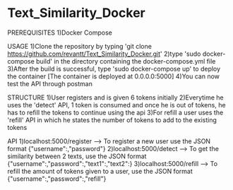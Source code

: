 # Text_Similarity_Docker

PREREQUISITES
1)Docker Compose

USAGE
1)Clone the repository by typing 'git clone https://github.com/revantt/Text_Similarity_Docker.git'
2)type 'sudo docker-compose build' in the directory containing the docker-compose.yml file
3)After the build is successful, type 'sudo docker-compose up' to deploy the container [The container is deployed at 0.0.0.0:5000]
4)You can now test the API through postman

STRUCTURE
1)User registers and is given 6 tokens initially
2)Everytime he uses the 'detect' API, 1 token is consumed and once he is out of tokens, he has to refill the tokens to continue using the api
3)For refill a user uses the 'refill' API in which he states the number of tokens to add to the existing tokens 

API
1)localhost:5000/register --> To register a new user use the JSON format {"username":,"password"} 
2)localhost:5000/detect --> To get the similarity between 2 texts, use the JSON format {"username":,"password":,"text1":,"text2":}
3)localhost:5000/refill --> To refill the amount of tokens given to a user, use the JSON format {"username":,"password":,"refill"}
